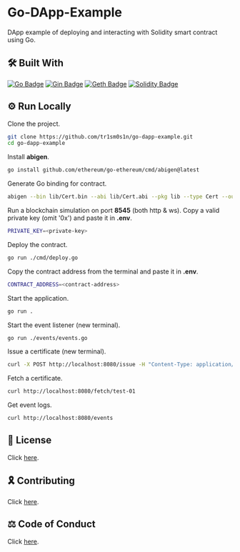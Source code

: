 # Go-DApp-Example

DApp example of deploying and interacting with Solidity smart contract using Go.

## 🛠 Built With

[![Go Badge](https://img.shields.io/badge/Go-00ADD8?logo=go&logoColor=fff&style=for-the-badge)](https://go.dev/)
[![Gin Badge](https://img.shields.io/badge/Gin-008ECF?logo=gin&logoColor=fff&style=for-the-badge)](https://gin-gonic.com/)
[![Geth Badge](https://img.shields.io/badge/Geth-3C3C3D?logo=ethereum&logoColor=fff&style=for-the-badge)](https://geth.ethereum.org/)
[![Solidity Badge](https://img.shields.io/badge/Solidity-363636?logo=solidity&logoColor=fff&style=for-the-badge)](https://soliditylang.org/)

## ⚙️ Run Locally

Clone the project.

```bash
git clone https://github.com/tr1sm0s1n/go-dapp-example.git
cd go-dapp-example
```

Install **abigen**.

```bash
go install github.com/ethereum/go-ethereum/cmd/abigen@latest
```

Generate Go binding for contract.

```bash
abigen --bin lib/Cert.bin --abi lib/Cert.abi --pkg lib --type Cert --out lib/Cert.go
```

Run a blockchain simulation on port **8545** (both http & ws). Copy a valid private key (omit '0x') and paste it in **.env**.

```bash
PRIVATE_KEY=<private-key>
```

Deploy the contract.

```bash
go run ./cmd/deploy.go
```

Copy the contract address from the terminal and paste it in **.env**.

```bash
CONTRACT_ADDRESS=<contract-address>
```

Start the application.

```bash
go run .
```

Start the event listener (new terminal).

```bash
go run ./events/events.go
```

Issue a certificate (new terminal).

```bash
curl -X POST http://localhost:8080/issue -H "Content-Type: application/json" -d '{"id": "test-01", "name": "Shepard", "course": "ETH-GO", "grade": "A", "date": "22-11-23"}'
```

Fetch a certificate.

```bash
curl http://localhost:8080/fetch/test-01
```

Get event logs.

```bash
curl http://localhost:8080/events
```

## 📜 License

Click [here](./LICENSE.md).

## 🎗️ Contributing

Click [here](./CONTRIBUTING.md).

## ⚖️ Code of Conduct

Click [here](./CODE_OF_CONDUCT.md).
